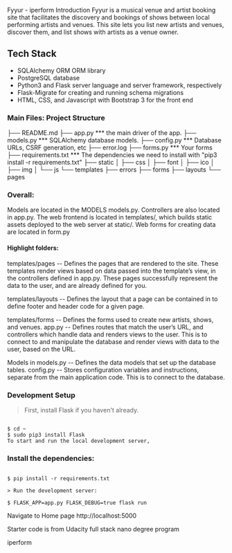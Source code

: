 Fyyur - iperform
Introduction
Fyyur is a musical venue and artist booking site that facilitates the discovery and bookings of shows between local performing artists and venues. This site lets you list new artists and venues, discover them, and list shows with artists as a venue owner.

## Tech Stack

- SQLAlchemy ORM ORM library
- PostgreSQL database
- Python3 and Flask server language and server framework, respectively
- Flask-Migrate for creating and running schema migrations
- HTML, CSS, and Javascript with Bootstrap 3 for the front end

### Main Files: Project Structure

├── README.md
├── app.py *** the main driver of the app. 
├── models.py *** SQLAlchemy database models.
├── config.py *** Database URLs, CSRF generation, etc
├── error.log
├── forms.py *** Your forms
├── requirements.txt *** The dependencies we need to install with "pip3 install -r requirements.txt"
├── static
│   ├── css 
│   ├── font
│   ├── ico
│   ├── img
│   └── js
└── templates
    ├── errors
    ├── forms
    ├── layouts
    └── pages

 ### Overall:

Models are located in the MODELS models.py.
Controllers are also located in app.py.
The web frontend is located in templates/, which builds static assets deployed to the web server at static/.
Web forms for creating data are located in form.py

#### Highlight folders:

templates/pages -- Defines the pages that are rendered to the site. These templates render views based on data passed into the template’s view, in the controllers defined in app.py. These pages successfully represent the data to the user, and are already defined for you.

templates/layouts -- Defines the layout that a page can be contained in to define footer and header code for a given page.

templates/forms -- Defines the forms used to create new artists, shows, and venues.
app.py -- Defines routes that match the user’s URL, and controllers which handle data and renders views to the user. This is to connect to and manipulate the database and render views with data to the user, based on the URL.

Models in models.py -- Defines the data models that set up the database tables.
config.py -- Stores configuration variables and instructions, separate from the main application code. This is to connect to the database.

### Development Setup

> First, install Flask if you haven't already.

```

$ cd ~
$ sudo pip3 install Flask
To start and run the local development server,

```

### Install the dependencies:
```

$ pip install -r requirements.txt

> Run the development server:

$ FLASK_APP=app.py FLASK_DEBUG=true flask run
```
Navigate to Home page http://localhost:5000


Starter code is from Udacity full stack nano degree program

iperform